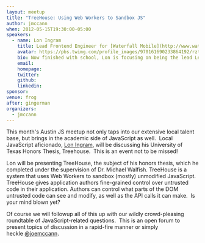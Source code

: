 ```yaml
---
layout: meetup
title: "TreeHouse: Using Web Workers to Sandbox JS"
author: jmccann
when: 2012-05-15T19:30:00-05:00
speakers:
  - name: Lon Ingram
    title: Lead Frontend Engineer for [Waterfall Mobile](http://www.waterfallmobile.com/)
    avatar: https://pbs.twimg.com/profile_images/970161690233864192/rztEhZFR_400x400.jpg
    bio: Now finished with school, Lon is focusing on being the lead Lead Frontend Engineer for [Waterfall Mobile](http://www.waterfallmobile.com/). He's been working with JavaScript for over six years and specializes in complex single-page web applications.
    email:
    homepage:
    twitter:
    github:
    linkedin:
sponsor:
venue: frog
after: gingerman
organizers:
  - jmccann
---
```

This month's Austin JS meetup not only taps into our extensive local talent base, but brings in the academic side of JavaScript as well.  Local JavaScript aficionado, [Lon Ingram][1], will be discussing his University of Texas Honors Thesis, Treehouse.  This is an event not to be missed!

Lon will be presenting TreeHouse, the subject of his honors thesis, which he completed under the supervision of Dr. Michael Walfish. TreeHouse is a system that uses Web Workers to sandbox (mostly) unmodified JavaScript. TreeHouse gives application authors fine-grained control over untrusted code in their application. Authors can control what parts of the DOM untrusted code can see and modify, as well as the API calls it can make.  Is your mind blown yet?

Of course we will followup all of this up with our wildly crowd-pleasing roundtable of JavaScript-related questions.  This is an open forum to present topics of discussion in a rapid-fire manner or simply heckle [@joemccann][3].

[1]: http://twitter.com/lawnsea
[3]: http://twitter.com/joemccann
